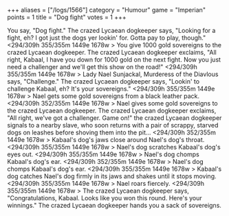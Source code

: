 +++
aliases = ["/logs/1566"]
category = "Humour"
game = "Imperian"
points = 1
title = "Dog fight"
votes = 1
+++

You say, "Dog fight."
The crazed Lycaean dogkeeper says, "Looking for a fight, eh? I got just the 
dogs yer lookin' for. Gotta pay to play, though."
<294/309h 355/355m 1449e 1678w <eb> <bd>>
You give 1000 gold sovereigns to the crazed Lycaean dogkeeper.
The crazed Lycaean dogkeeper exclaims, "All right, Kabaal, I have you down for 
1000 gold on the next fight. Now you just need a challenger and we'll get this 
show on the road!"
<294/309h 355/355m 1449e 1678w <eb> <bd>>
Lady Nael Sunjackal, Murderess of the Diavlous says, "Challenge."
The crazed Lycaean dogkeeper says, "Lookin' to challenge Kabaal, eh? It's your 
sovereigns."
<294/309h 355/355m 1449e 1678w <eb> <bd>>
Nael gets some gold sovereigns from a black leather pack.
<294/309h 352/355m 1449e 1678w <eb> <bd>>
Nael gives some gold sovereigns to the crazed Lycaean dogkeeper.
The crazed Lycaean dogkeeper exclaims, "All right, we've got a challenger. Game
on!"
the crazed Lycaean dogkeeper signals to a nearby slave, who soon returns with a
pair of scrappy, starved dogs on leashes before shoving them into the pit...
<294/309h 352/355m 1449e 1678w <eb> <bd>>
Kabaal's dog's jaws close around Nael's dog's throat.
<294/309h 355/355m 1449e 1678w <eb> <bd>>
Nael's dog scratches Kabaal's dog's eyes out.
<294/309h 355/355m 1449e 1678w <eb> <bd>>
Nael's dog chomps Kabaal's dog's ear.
<294/309h 352/355m 1449e 1678w <eb> <bd>>
Nael's dog chomps Kabaal's dog's ear.
<294/309h 355/355m 1449e 1678w <eb> <bd>>
Kabaal's dog catches Nael's dog firmly in its jaws and shakes until it stops 
moving.
<294/309h 355/355m 1449e 1678w <eb> <bd>>
Nael roars fiercely.
<294/309h 355/355m 1449e 1678w <eb> <bd>>
The crazed Lycaean dogkeeper says, "Congratulations, Kabaal. Looks like you won
this round. Here's your winnings."
The crazed Lycaean dogkeeper hands you a sack of sovereigns.
